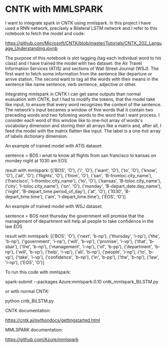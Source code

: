 # CNTK with MMLSPARK
I want to integrate spark in CNTK using mmlspark. In this project I have used a RNN network, precisely a Bilateral LSTM network and I refer to this notebook to fetch the model and code:

https://github.com/Microsoft/CNTK/blob/master/Tutorials/CNTK_202_Language_Understanding.ipynb

The purpose of this notebook is slot tagging (tag each individual word to his class) and I have trained the model with two dataset: the Air Travel Information Services (ATIS) and sections of Wall Street Journal (WSJ). The first want to fetch some information from the sentence like departure or arrive station. The second want to tag all the words with their means in the sentence like name sentence, verb sentence, adjective or other.

Integrating mmlspark in CNTK I can get same outputs than normal evaluation with CNTK, but I had to modify the tokens, that the model take like input, to ensure that every word recognizes the context of the sentence. The network's input becames a window of five words that it contain two preceding words and two following words to the word that I want process. 
I consider each word of this window like to one-hot array of words's vocabolary dimension and storing their all arrays like a matrix and, after all, I feed the model with the matrix flatten like input. The label is a one-hot array of labels dictionary dimension.

An example of trained model with ATIS dataset:

sentence = BOS i wnat to know all flights from san francisco to kansas on mondey night at 1030 am EOS

result with mmlspark:  [('BOS', 'O'), ('i', 'O'), ('want', 'O'), ('to', 'O'), ('know', 'O'), ('all', 'O'), ('flights', 'O'), ('from', 'O'), ('san', 'B-fromloc.city_name'), ('francisco', 'I-fromloc.city_name'), ('to', 'O'), ('kansas', 'B-toloc.city_name'), ('city', 'I-toloc.city_name'), ('on', 'O'), ('monday', 'B-depart_date.day_name'), ('night', 'B-depart_time.period_of_day'), ('at', 'O'), ('1030', 'B-depart_time.time'), ('am', 'I-depart_time.time'), ('EOS', 'O')]

An example of trained model with WSJ dataset:

sentence = BOS next thursday the government will promise that the management of department will help all people to take confidence in the law EOS

result with mmlspark:  [('BOS', 'O'), ('next', 'b-np'), ('thursday', 'i-np'), ('the', 'b-np'), ('government', 'i-np'), ('will', 'b-vp'), ('promise', 'i-vp'), ('that', 'b-sbar'), ('the', 'b-np'), ('management', 'i-np'), ('of', 'b-pp'), ('department', 'b-np'), ('will', 'b-vp'), ('help', 'i-vp'), ('all', 'b-np'), ('people', 'i-np'), ('to', 'b-vp'), ('take', 'i-vp'), ('confidence', 'b-np'), ('in', 'b-pp'), ('the', 'b-np'), ('law', 'i-np'), ('EOS', 'O')]

To run this code with mmlspark:

spark-submit --packages Azure:mmlspark:0.10 cntk_mmlspark_BiLSTM.py

or with normal CNTK:

python cntk_BiLSTM.py


CNTK documentation:

https://cntk.ai/pythondocs/gettingstarted.html

MMLSPARK documentation:

https://github.com/Azure/mmlspark

